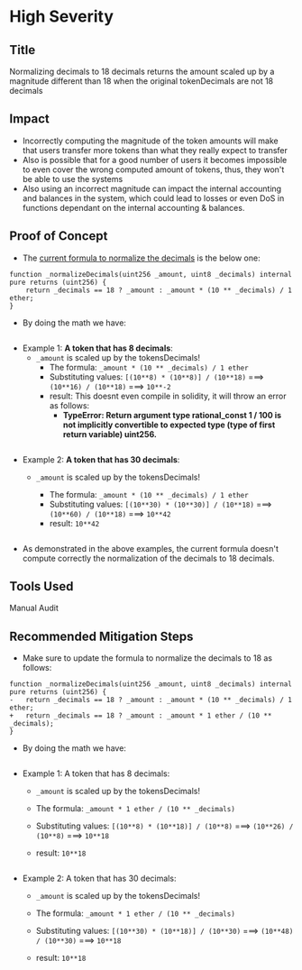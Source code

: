 # High Severity

## Title
Normalizing decimals to 18 decimals returns the amount scaled up by a magnitude different than 18 when the original tokenDecimals are not 18 decimals

## Impact
- Incorrectly computing the magnitude of the token amounts will make that users transfer more tokens than what they really expect to transfer
- Also is possible that for a good number of users it becomes impossible to even cover the wrong computed amount of tokens, thus, they won't be able to use the systems
- Also using an incorrect magnitude can impact the internal accounting and balances in the system, which could lead to losses or even DoS in functions dependant on the internal accounting & balances.

## Proof of Concept
- The [current formula to normalize the decimals](https://github.com/code-423n4/2023-05-maia/blob/main/src/ulysses-omnichain/BranchBridgeAgent.sol#L1335-L1342) is the below one:
```solidity
function _normalizeDecimals(uint256 _amount, uint8 _decimals) internal pure returns (uint256) {
    return _decimals == 18 ? _amount : _amount * (10 ** _decimals) / 1 ether;
}
```

- By doing the math we have:
```
```
  - Example 1: **A token that has 8 decimals**:
      - `_amount` is scaled up by the tokensDecimals!
        - The formula:         `_amount * (10 ** _decimals) / 1 ether`
        - Substituting values: `[(10**8) * (10**8)] / (10**18)` ===> `(10**16) / (10**18)` ===> `10**-2`
        - result:              This doesnt even compile in solidity, it will throw an error as follows: 
          - **TypeError: Return argument type rational_const 1 / 100 is not implicitly convertible to expected type (type of first return variable) uint256.**  
```
```
  - Example 2: **A token that has 30 decimals**:
      - `_amount` is scaled up by the tokensDecimals!

        - The formula:         `_amount * (10 ** _decimals) / 1 ether`
        - Substituting values: `[(10**30) * (10**30)] / (10**18)` ===> `(10**60) / (10**18)` ===> `10**42`
        - result:              `10**42`
```
```
- As demonstrated in the above examples, the current formula doesn't compute correctly the normalization of the decimals to 18 decimals.

## Tools Used
Manual Audit

## Recommended Mitigation Steps
- Make sure to update the formula to normalize the decimals to 18 as follows:
```solidity
function _normalizeDecimals(uint256 _amount, uint8 _decimals) internal pure returns (uint256) {
-   return _decimals == 18 ? _amount : _amount * (10 ** _decimals) / 1 ether;
+   return _decimals == 18 ? _amount : _amount * 1 ether / (10 ** _decimals);
}
```

- By doing the math we have:
```
```
  - Example 1: A token that has 8 decimals:
      - `_amount` is scaled up by the tokensDecimals!

      - The formula:         `_amount * 1 ether / (10 ** _decimals)`
      - Substituting values: `[(10**8) * (10**18)] / (10**8)` ===> `(10**26) / (10**8)` ===> `10**18`
      - result:              `10**18`
```
```
  - Example 2: A token that has 30 decimals:
      - `_amount` is scaled up by the tokensDecimals!

      - The formula:         `_amount * 1 ether / (10 ** _decimals)`
      - Substituting values: `[(10**30) * (10**18)] / (10**30)` ===> `(10**48) / (10**30)` ===> `10**18`
      - result:              `10**18`